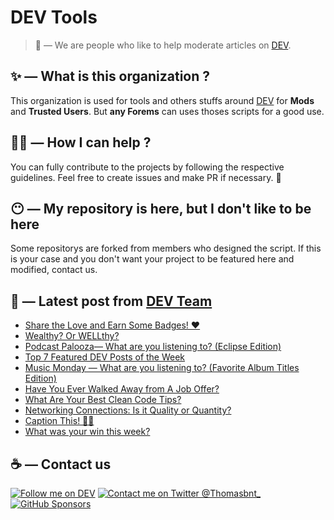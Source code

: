 # DEV Tools

> 🔧 — We are people who like to help moderate articles on [DEV](https://dev.to).

## ✨ — What is this organization ?

This organization is used for tools and others stuffs around [DEV](https://dev.to) for **Mods** and **Trusted Users**. But __any Forems__ can uses thoses scripts for a good use.


## 💪🏼 — How I can help ?

You can fully contribute to the projects by following the respective guidelines. Feel free to create issues and make PR if necessary. 🎉

## 😶 — My repository is here, but I don't like to be here

Some repositorys are forked from members who designed the script. If this is your case and you don't want your project to be featured here and modified, contact us.

## 📝 — Latest post from [DEV Team](https://dev.to/devteam)

<!-- BLOG-POST-LIST:START -->
- [Share the Love and Earn Some Badges! ❤️](https://dev.to/devteam/share-the-love-and-earn-some-badges-55hf)
- [Wealthy? Or WELLthy?](https://dev.to/devteam/wealthy-or-wellthy-2h8)
- [Podcast Palooza— What are you listening to? &lpar;Eclipse Edition&rpar;](https://dev.to/devteam/podcast-palooza-what-are-you-listening-to-eclipse-edition-9ii)
- [Top 7 Featured DEV Posts of the Week](https://dev.to/devteam/top-7-featured-dev-posts-of-the-week-3h7c)
- [Music Monday — What are you listening to? &lpar;Favorite Album Titles Edition&rpar;](https://dev.to/devteam/music-monday-what-are-you-listening-to-favorite-album-titles-edition-26lg)
- [Have You Ever Walked Away from A Job Offer?](https://dev.to/devteam/have-you-ever-walked-away-from-a-job-offer-54da)
- [What Are Your Best Clean Code Tips?](https://dev.to/devteam/what-are-your-best-clean-code-tips-khm)
- [Networking Connections: Is it Quality or Quantity?](https://dev.to/devteam/networking-connections-is-it-quality-or-quantity-670)
- [Caption This! 🤔💭](https://dev.to/devteam/caption-this-4m8a)
- [What was your win this week?](https://dev.to/devteam/what-was-your-win-this-week-3de0)
<!-- BLOG-POST-LIST:END -->


## ☕ — Contact us

[![Follow me on DEV](https://img.shields.io/badge/dev.to-%2308090A.svg?&style=for-the-badge&logo=dev.to&logoColor=white&alt=devto)](https://dev.to/thomasbnt)
[![Contact me on Twitter @Thomasbnt_](https://img.shields.io/badge/Contact%20me%20on%20Twitter-%231DA1F2.svg?&style=for-the-badge&logo=twitter&logoColor=white&alt=twitter)](https://twitter.com/messages/1142357270-1142357270?text=Hello,%20I%20contact%20you%20from%20devtotools%20&recipient_id=1142357270) [![GitHub Sponsors](https://img.shields.io/badge/Sponsor%20me-%23EA54AE.svg?&style=for-the-badge&logo=github-sponsors&logoColor=white)](https://github.com/sponsors/thomasbnt)


